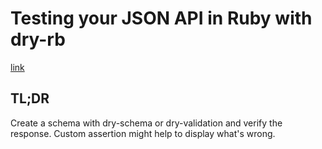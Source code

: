 # Testing your JSON API in Ruby with dry-rb

[link](https://medium.com/@paulgoetze/testing-your-json-api-in-ruby-with-dry-rb-dffb6a9bccdf)

## TL;DR

Create a schema with dry-schema or dry-validation and verify the response. Custom assertion might help to display what's wrong.
